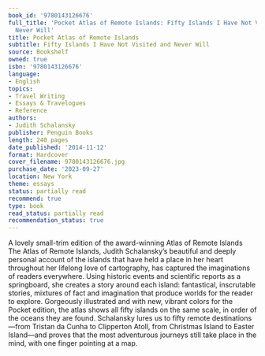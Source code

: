 ```yaml
---
book_id: '9780143126676'
full_title: 'Pocket Atlas of Remote Islands: Fifty Islands I Have Not Visited and
  Never Will'
title: Pocket Atlas of Remote Islands
subtitle: Fifty Islands I Have Not Visited and Never Will
source: Bookshelf
owned: true
isbn: '9780143126676'
language:
- English
topics:
- Travel Writing
- Essays & Travelogues
- Reference
authors:
- Judith Schalansky
publisher: Penguin Books
length: 240 pages
date_published: '2014-11-12'
format: Hardcover
cover_filename: 9780143126676.jpg
purchase_date: '2023-09-27'
location: New York
theme: essays
status: partially read
recommend: true
type: book
read_status: partially read
recommendation_status: true
---
```

A lovely small-trim edition of the award-winning Atlas of Remote Islands
The Atlas of Remote Islands, Judith Schalansky’s beautiful and deeply personal account of the islands that have held a place in her heart throughout her lifelong love of cartography, has captured the imaginations of readers everywhere. Using historic events and scientific reports as a springboard, she creates a story around each island: fantastical, inscrutable stories, mixtures of fact and imagination that produce worlds for the reader to explore.
Gorgeously illustrated and with new, vibrant colors for the Pocket edition, the atlas shows all fifty islands on the same scale, in order of the oceans they are found. Schalansky lures us to fifty remote destinations—from Tristan da Cunha to Clipperton Atoll, from Christmas Island to Easter Island—and proves that the most adventurous journeys still take place in the mind, with one finger pointing at a map.
